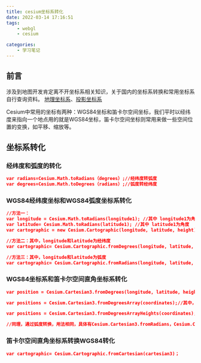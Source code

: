 ```yaml
---
title: cesium坐标系转化
date: 2022-03-14 17:16:51
tags:
    - webgl
    - cesium

categories:
    - 学习笔记
---
```


## 前言

涉及到地图开发肯定离不开坐标系相关知识，关于国内的坐标系转换和常用坐标系自行查询资料。
[地理坐标系](https://juejin.cn/post/6930539078488326152#heading-17)、[投影坐标系](https://juejin.cn/post/6940684126282317861)

Cesium中常用的坐标有两种：WGS84坐标和笛卡尔空间坐标，我们平时以经纬度来指向一个地点用的就是WGS84坐标，笛卡尔空间坐标则常用来做一些空间位置的变换，如平移、缩放等。

## 坐标系转化

### 经纬度和弧度的转化

```json
var radians=Cesium.Math.toRadians（degrees）;//经纬度转弧度
var degrees=Cesium.Math.toDegrees（radians）;//弧度转经纬度
```

<!-- more -->

### WGS84经纬度坐标和WGS84弧度坐标系转化

```json
//方法一：
var longitude = Cesium.Math.toRadians(longitude1); //其中 longitude1为角度
var latitude= Cesium.Math.toRadians(latitude1); //其中 latitude1为角度
var cartographic = new Cesium.Cartographic(longitude, latitude, height)；

//方法二：其中，longitude和latitude为经纬度
var cartographic= Cesium.Cartographic.fromDegrees(longitude, latitude, height);

//方法三：其中，longitude和latitude为弧度
var cartographic= Cesium.Cartographic.fromRadians(longitude, latitude, height);
```

### WGS84坐标系和笛卡尔空间直角坐标系转化

```json
var position = Cesium.Cartesian3.fromDegrees(longitude, latitude, height)；//其中，高度默认值为0，可以不用填写；longitude和latitude为经纬度

var positions = Cesium.Cartesian3.fromDegreesArray(coordinates);//其中，coordinates格式为不带高度的数组。例如：[-115.0, 37.0, -107.0, 33.0]

var positions = Cesium.Cartesian3.fromDegreesArrayHeights(coordinates);//coordinates格式为带有高度的数组。例如：[-115.0, 37.0, 100000.0, -107.0, 33.0, 150000.0]

//同理，通过弧度转换，用法相同，具体有Cesium.Cartesian3.fromRadians，Cesium.Cartesian3.fromRadiansArray，Cesium.Cartesian3.fromRadiansArrayHeights等方法
```

### 笛卡尔空间直角坐标系转换WGS84转化

```json
var cartographic= Cesium.Cartographic.fromCartesian(cartesian3)；
```
